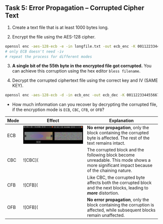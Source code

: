 ## Task 5: Error Propagation – Corrupted Cipher Text

1.	Create a text file that is at least 1000 bytes long.

2.	Encrypt the file using the AES-128 cipher.
```bash
openssl enc -aes-128-ecb -e -in longfile.txt -out ecb_enc -K 00112233445566778899aabbccddeeff
# only ECB doesn't need -iv
# repeat the process for different modes
```

3.	**A single bit of the 55th byte in the encrypted file got corrupted.** You can achieve this corruption using the hex editor `bless filename`.

4.	Decrypt the corrupted ciphertext file using the correct key and IV (SAME KEY).
```bash
openssl enc -aes-128-ecb -d -in ecb_enc -out ecb_dec -K 00112233445566778899aabbccddeeff
```

- How much information can you recover by decrypting the corrupted file, if the encryption mode is `ECB`, `CBC`, `CFB`, or `OFB`?

| Mode | Effect | Explanation |
| ---- | ------ | ----------- |
| ECB | ![ECB](https://github.com/moooninjune/SEED-Crypto-Lab/blob/267e12c4b3678fb6ea01bca9f4c2d4ac312dd2e1/images/lab1-task3-pic.jpg) | **No error propagation**, only the block containing the corrupted byte is affected. The rest of the text remains intact. |
| CBC | ![CBC]( | The corrupted block and the following block become unreadable. This mode shows a more significant impact because of the chaining nature. |
| CFB | ![CFB]( | Like CBC, the corrupted byte affects both the corrupted block and the next blocks, leading to ***more*** distortion. |
| OFB | ![OFB]( | **No error propagation**, only the block containing the corruption is affected, while subsequent blocks remain unaffected. |
